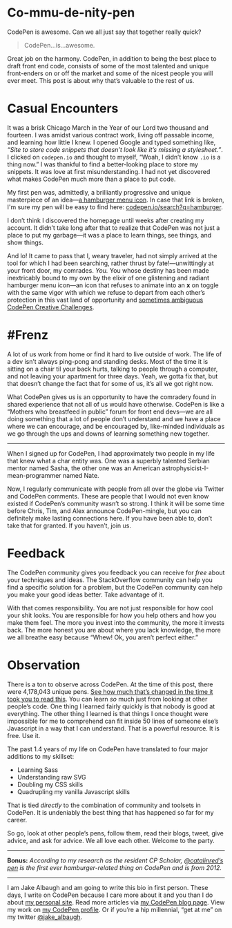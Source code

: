 # Co-mmu-de-nity-pen
CodePen is awesome. Can we all just say that together really quick?

> CodePen...is...awesome.

Great job on the harmony. CodePen, in addition to being the best place to draft front end code, consists of some of the most talented and unique front-enders on or off the market and some of the nicest people you will ever meet. This post is about why that’s valuable to the rest of us.

# Casual Encounters
It was a brisk Chicago March in the Year of our Lord two thousand and fourteen. I was amidst various contract work, living off passable income, and learning how little I knew. I opened Google and typed something like, *“Site to store code snippets that doesn’t look like it’s missing a stylesheet.”*. I clicked on `codepen.io` and thought to myself, “Woah, I didn’t know `.io` is a thing now.” I was thankful to find a better-looking place to store my snippets. It was love at first misunderstanding. I had not yet discovered what makes CodePen much more than a place to put code. 

My first pen was, admittedly, a brilliantly progressive and unique masterpiece of an idea—[a hamburger menu icon](http://codepen.io/jakealbaugh/pen/KAysr). In case that link is broken, I'm sure my pen will be easy to find here: [codepen.io/search?q=hamburger](http://codepen.io/search?q=hamburger&limit=all&depth=everything&show_forks=false).

I don’t think I discovered the homepage until weeks after creating my account. It didn’t take long after that to realize that CodePen was not just a place to put my garbage—it was a place to learn things, see things, and show things.

And lo! It came to pass that I, weary traveler, had not simply arrived at the tool for which I had been searching, rather thrust by fate!—unwittingly at your front door, my comrades. *You.* You whose destiny has been made inextricably bound to my own by the elixir of one glistening and radiant hamburger menu icon—an icon that refuses to animate into an **x** on toggle with the same vigor with which we refuse to depart from each other’s protection in this vast land of opportunity and [sometimes ambiguous CodePen Creative Challenges](http://codepen.io/tmrDevelops/blog/holy-space-cows-batman).


# #Frenz
A lot of us work from home or find it hard to live outside of work. The life of a dev isn’t always ping-pong and standing desks. Most of the time it is sitting on a chair til your back hurts, talking to people through a computer, and not leaving your apartment for three days. Yeah, we gotta fix that, but that doesn’t change the fact that for some of us, it’s all we got right now.

What CodePen gives us is an opportunity to have the comradery found in shared experience that not all of us would have otherwise. CodePen is like a “Mothers who breastfeed in public” forum for front end devs—we are all doing something that a lot of people don’t understand and we have a place where we can encourage, and be encouraged by, like-minded individuals as we go through the ups and downs of learning something new together.

----

When I signed up for CodePen, I had approximately two people in my life that knew what a char entity was. One was a superbly talented Serbian mentor named Sasha, the other one was an American astrophysicist-I-mean-programmer named Nate. 

Now, I regularly communicate with people from all over the globe via Twitter and CodePen comments. These are people that I would not even know existed if CodePen’s community wasn’t so strong. I think it will be some time before Chris, Tim, and Alex announce CodePen-mingle, but you can definitely make lasting connections here. If you have been able to, don’t take that for granted. If you haven’t, join us.


# Feedback
The CodePen community gives you feedback you can receive for *free* about your techniques and ideas. The StackOverflow community can help you find a specific solution for a problem, but the CodePen community can help you make your good ideas better. Take advantage of it.

With that comes responsibility. You are not just responsible for how cool your shit looks. You are responsible for how you help others and how you make them feel. The more you invest into the community, the more it invests back. The more honest you are about where you lack knowledge, the more we all breathe easy because “Whew! Ok, you aren’t perfect either.”

# Observation
There is a ton to observe across CodePen. At the time of this post, there were 4,178,043 unique pens. [See how much that’s changed in the time it took you to read this](http://codepen.io/stats/). You can learn *so* much just from looking at other people’s code. One thing I learned fairly quickly is that nobody is good at everything. The other thing I learned is that things I once thought were impossible for me to comprehend can fit inside 50 lines of someone else’s Javascript in a way that I can understand. That is a powerful resource. It is free. Use it. 

The past 1.4 years of my life on CodePen have translated to four major additions to my skillset:

- Learning Sass
- Understanding raw SVG
- Doubling my CSS skills
- Quadrupling my vanilla Javascript skills

That is tied *directly* to the combination of community and toolsets in CodePen. It is undeniably the best thing that has happened so far for my career.

So go, look at other people’s pens, follow them, read their blogs, tweet, give advice, and ask for advice. We all love each other. Welcome to the party.

----

**Bonus:** *According to my research as the resident CP Scholar, [@catalinred’s pen](http://codepen.io/catalinred/pen/ngBJF) is the first ever hamburger-related thing on CodePen and is from 2012.*

----
I am Jake Albaugh and am going to write this bio in first person. These days, I write on CodePen because I care more about it and you than I do about [my personal site](http://jakealbaugh.com). Read more articles via [my CodePen blog page](http://codepen.io/jakealbaugh/blog/). View my work on [my CodePen profile](http://codepen.io/jakealbaugh/). Or if you’re a hip millennial, “get at me” on my twitter [@jake_albaugh](http://twitter.com/jake_albaugh).
